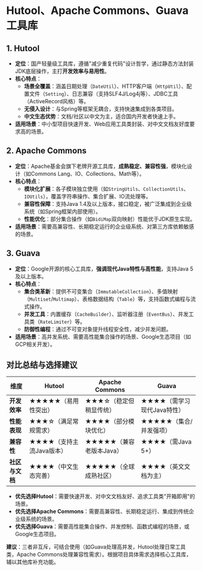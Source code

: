 # Hutool、Apache Commons、Guava工具库

## 1. Hutool
- **定位**：国产轻量级工具库，遵循"减少重复代码"设计哲学，通过静态方法封装JDK底层操作，主打**开发效率与易用性**。
- **核心特点**：
    - **场景全覆盖**：涵盖日期处理（`DateUtil`）、HTTP客户端（`HttpUtil`）、配置文件（`Setting`）、日志兼容（支持SLF4J/Log4j等）、JDBC工具（ActiveRecord风格）等。
    - **无侵入设计**：与Spring等框架无耦合，支持快速集成到各类项目。
    - **中文生态优势**：文档/社区以中文为主，适合国内开发者快速上手。
- **适用场景**：中小型项目快速开发、Web应用工具类封装、对中文文档友好度要求高的场景。

## 2. Apache Commons
- **定位**：Apache基金会旗下老牌开源工具库，**成熟稳定、兼容性强**，模块化设计（如Commons Lang、IO、Collections、Math等）。
- **核心特点**：
    - **模块化扩展**：各子模块独立使用（如`StringUtils`、`CollectionUtils`、`IOUtils`），覆盖字符串操作、集合扩展、IO流处理等。
    - **兼容性保障**：支持Java 1.4及以上版本，接口稳定，被广泛集成到企业级系统（如Spring框架内部使用）。
    - **性能优化**：部分集合操作（如`BidiMap`双向映射）性能优于JDK原生实现。
- **适用场景**：需要高兼容性、长期稳定运行的企业级系统、对第三方库依赖敏感的场景。

## 3. Guava
- **定位**：Google开源的核心工具库，**强调现代Java特性与高性能**，支持Java 5及以上版本。
- **核心特点**：
    - **集合类革新**：提供不可变集合（`ImmutableCollection`）、多值映射（`Multiset`/`Multimap`）、表格数据结构（`Table`）等，支持函数式编程与流式操作。
    - **并发工具**：内置缓存（`CacheBuilder`）、监听器注册（`EventBus`）、并发工具类（`RateLimiter`）等。
    - **防御性编程**：通过不可变对象提升线程安全性，减少并发问题。
- **适用场景**：高并发系统、需要高性能集合操作的场景、Google生态项目（如GCP相关开发）。

## 对比总结与选择建议
| **维度**    | **Hutool**       | **Apache Commons** | **Guava**         |
|-----------|------------------|--------------------|-------------------|
| **开发效率**  | ★★★★★（易用性突出）     | ★★★☆（稳定但稍显传统）      | ★★★★（需学习现代Java特性） |
| **性能表现**  | ★★★☆（满足常规需求）     | ★★★★（部分模块优化）       | ★★★★★（集合/并发强项）    |
| **兼容性**   | ★★★★（支持主流Java版本） | ★★★★★（兼容老版本Java）   | ★★★★（需Java 5+）    |
| **社区与文档** | ★★★★（中文生态完善）     | ★★★★★（全球成熟社区）      | ★★★★（英文文档为主）      |

- **优先选择Hutool**：需要快速开发、对中文文档友好、追求工具类"开箱即用"的场景。
- **优先选择Apache Commons**：需要高兼容性、长期稳定运行、集成到传统企业级系统的场景。
- **优先选择Guava**：需要高性能集合操作、并发控制、函数式编程的场景，或Google生态项目。

**建议**：三者非互斥，可结合使用（如Guava处理高并发，Hutool处理日常工具类，Apache Commons处理兼容性需求）。根据项目具体需求选择核心工具库，辅以其他库补充功能。